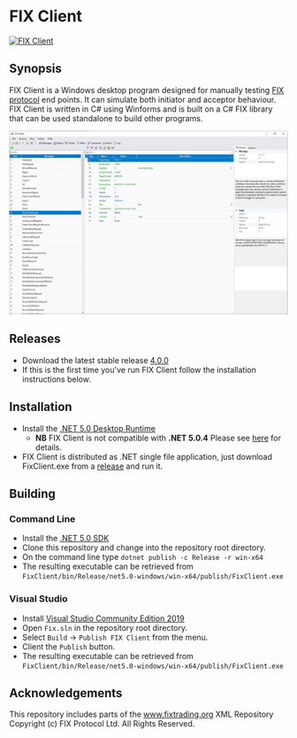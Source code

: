 # FIX Client

[![FIX Client](https://github.com/GaryHughes/FixClient/actions/workflows/dotnet.yml/badge.svg)](https://github.com/GaryHughes/FixClient/actions/workflows/dotnet.yml)

## Synopsis

FIX Client is a Windows desktop program designed for manually testing [FIX protocol](https://www.fixtrading.org/online-specification/) end points. It can simulate both initiator and acceptor behaviour. FIX Client is written in C# using Winforms and is built on a C# FIX library that can be used standalone to build other programs.

![fixciient](FIXClient.png)

## Releases

* Download the latest stable release [4.0.0](https://github.com/GaryHughes/FixClient/releases/tag/v4.0.0) 
* If this is the first time you've run FIX Client follow the installation instructions below.

## Installation

* Install the [.NET 5.0 Desktop Runtime](https://dotnet.microsoft.com/download/dotnet/thank-you/runtime-desktop-5.0.5-windows-x64-installer)
    * **NB** FIX Client is not compatible with **.NET 5.0.4** Please see [here](https://github.com/GaryHughes/FixClient/issues/2) for details.  
* FIX Client is distributed as .NET single file application, just download FixClient.exe from a [release](https://github.com/GaryHughes/FixClient/releases/latest) and run it.

## Building

### Command Line
* Install the [.NET 5.0 SDK](https://dotnet.microsoft.com/download/dotnet/thank-you/sdk-5.0.202-windows-x64-installer)
* Clone this repository and change into the repository root directory.
* On the command line type `dotnet publish -c Release -r win-x64`
* The resulting executable can be retrieved from `FixClient/bin/Release/net5.0-windows/win-x64/publish/FixClient.exe` 

### Visual Studio
* Install [Visual Studio Community Edition 2019](https://visualstudio.microsoft.com/vs/community/)
* Open `Fix.sln` in the repository root directory.
* Select `Build` -> `Publish FIX Client` from the menu.
* Client the `Publish` button.
* The resulting executable can be retrieved from `FixClient/bin/Release/net5.0-windows/win-x64/publish/FixClient.exe` 

## Acknowledgements

This repository includes parts of the www.fixtrading.org XML Repository Copyright (c) FIX Protocol Ltd. All Rights Reserved.
